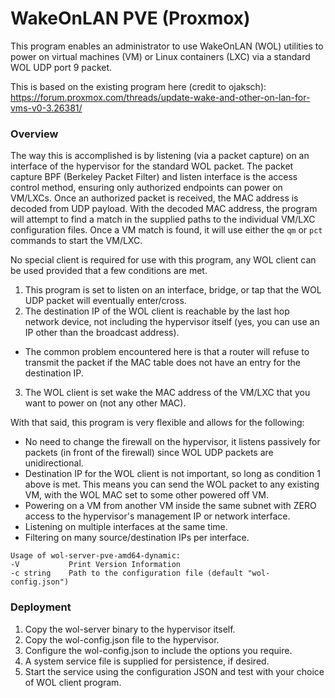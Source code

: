 # WakeOnLAN PVE (Proxmox)
This program enables an administrator to use WakeOnLAN (WOL) utilities to power on virtual machines (VM) or Linux containers (LXC) via a standard WOL UDP port 9 packet.

This is based on the existing program here (credit to ojaksch): https://forum.proxmox.com/threads/update-wake-and-other-on-lan-for-vms-v0-3.26381/

### Overview

The way this is accomplished is by listening (via a packet capture) on an interface of the hypervisor for the standard WOL packet.
The packet capture BPF (Berkeley Packet Filter) and listen interface is the access control method, ensuring only authorized endpoints can power on VM/LXCs.
Once an authorized packet is received, the MAC address is decoded from UDP payload.
With the decoded MAC address, the program will attempt to find a match in the supplied paths to the individual VM/LXC configuration files. 
Once a VM match is found, it will use either the `qm` or `pct` commands to start the VM/LXC.

No special client is required for use with this program, any WOL client can be used provided that a few conditions are met.
 1. This program is set to listen on an interface, bridge, or tap that the WOL UDP packet will eventually enter/cross.
 2. The destination IP of the WOL client is reachable by the last hop network device, not including the hypervisor itself (yes, you can use an IP other than the broadcast address).
  - The common problem encountered here is that a router will refuse to transmit the packet if the MAC table does not have an entry for the destination IP.
 3. The WOL client is set wake the MAC address of the VM/LXC that you want to power on (not any other MAC).

With that said, this program is very flexible and allows for the following:
 - No need to change the firewall on the hypervisor, it listens passively for packets (in front of the firewall) since WOL UDP packets are unidirectional.
 - Destination IP for the WOL client is not important, so long as condition 1 above is met. This means you can send the WOL packet to any existing VM, with the WOL MAC set to some other powered off VM.
 - Powering on a VM from another VM inside the same subnet with ZERO access to the hypervisor's management IP or network interface.
 - Listening on multiple interfaces at the same time.
 - Filtering on many source/destination IPs per interface.

```
Usage of wol-server-pve-amd64-dynamic:
-V           Print Version Information
-c string    Path to the configuration file (default "wol-config.json")
```

### Deployment

1. Copy the wol-server binary to the hypervisor itself.
2. Copy the wol-config.json file to the hypervisor.
3. Configure the wol-config.json to include the options you require.
4. A system service file is supplied for persistence, if desired.
5. Start the service using the configuration JSON and test with your choice of WOL client program.
